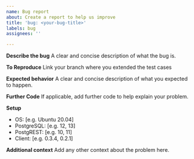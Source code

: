 ```yaml
---
name: Bug report
about: Create a report to help us improve
title: 'bug: <your-bug-title>'
labels: bug
assignees: ''

---
```


**Describe the bug**
A clear and concise description of what the bug is.

**To Reproduce**
Link your branch where you extended the test cases

**Expected behavior**
A clear and concise description of what you expected to happen.

**Further Code**
If applicable, add further code to help explain your problem.

**Setup**
 - OS: [e.g. Ubuntu 20.04]
 - PostgreSQL: [e.g. 12, 13]
 - PostgREST: [e.g. 10, 11]
 - Client: [e.g. 0.3.4, 0.2.1]

**Additional context**
Add any other context about the problem here.
